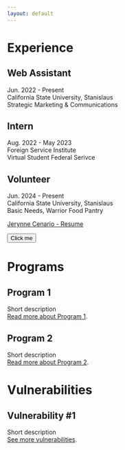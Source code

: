 ```yaml
---
layout: default
---
```


# Experience

## Web Assistant

Jun. 2022 - Present <br />
California State University, Stanislaus <br />
Strategic Marketing & Communications <br />

## Intern

Aug. 2022 - May 2023 <br />
Foreign Service Institute <br />
Virtual Student Federal Serivce <br />

## Volunteer

Jun. 2024 - Present <br />
California State University, Stanislaus <br />
Basic Needs, Warrior Food Pantry <br />

[Jerynne Cenario - Resume](https://1drv.ms/b/c/f2fda4dd8cee4f79/EZOFeGo2qzxKo8QziQ-02pQBlixKX_sIasGAUxRvzOR5Ng?e=V3OCmh)

<button name="button" onclick="https://1drv.ms/b/c/f2fda4dd8cee4f79/EZOFeGo2qzxKo8QziQ-02pQBlixKX_sIasGAUxRvzOR5Ng?e=V3OCmh">Click me</button>


# Programs

## Program 1

Short description <br />
[Read more about Program 1](./another-page.html).

## Program 2

Short description <br />
[Read more about Program 2](./another-page.html).

# Vulnerabilities

## Vulnerability #1

Short description <br />
[See more vulnerabilities](./another-page.html).
